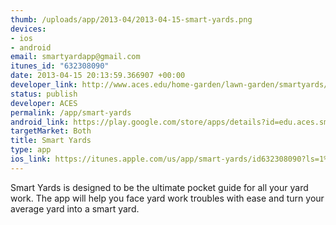 ```yaml
--- 
thumb: /uploads/app/2013-04/2013-04-15-smart-yards.png
devices: 
- ios
- android
email: smartyardapp@gmail.com
itunes_id: "632308090"
date: 2013-04-15 20:13:59.366907 +00:00
developer_link: http://www.aces.edu/home-garden/lawn-garden/smartyards/
status: publish
developer: ACES
permalink: /app/smart-yards
android_link: https://play.google.com/store/apps/details?id=edu.aces.smartyards&feature=search_result#?t=W251bGwsMSwxLDEsImVkdS5hY2VzLnNtYXJ0eWFyZHMiXQ..
targetMarket: Both
title: Smart Yards
type: app
ios_link: https://itunes.apple.com/us/app/smart-yards/id632308090?ls=1%26mt=8
---
```


Smart Yards is designed to be the ultimate pocket guide for all your yard work.  The app will help you face yard work troubles with ease and turn your average yard into a smart yard. 

